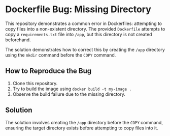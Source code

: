 # Dockerfile Bug: Missing Directory

This repository demonstrates a common error in Dockerfiles: attempting to copy files into a non-existent directory. The provided `Dockerfile` attempts to copy a `requirements.txt` file into `/app`, but this directory is not created beforehand.

The solution demonstrates how to correct this by creating the `/app` directory using the `mkdir` command before the `COPY` command.

## How to Reproduce the Bug

1.  Clone this repository.
2.  Try to build the image using `docker build -t my-image .`
3.  Observe the build failure due to the missing directory.

## Solution

The solution involves creating the `/app` directory before the `COPY` command, ensuring the target directory exists before attempting to copy files into it.